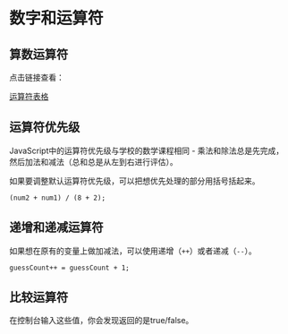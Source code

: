 # 数字和运算符

## 算数运算符

点击链接查看：

[运算符表格](https://developer.mozilla.org/zh-CN/docs/Learn/JavaScript/First_steps/Math '运算符表格')

## 运算符优先级

 JavaScript中的运算符优先级与学校的数学课程相同 - 乘法和除法总是先完成，然后加法和减法（总和总是从左到右进行评估）。

 如果要调整默认运算符优先级，可以把想优先处理的部分用括号括起来。

 `(num2 + num1) / (8 + 2);`

## 递增和递减运算符

 如果想在原有的变量上做加减法，可以使用递增（`++`）或者递减（`--`）。

`guessCount++ = guessCount + 1;`

## 比较运算符

在控制台输入这些值，你会发现返回的是true/false。
